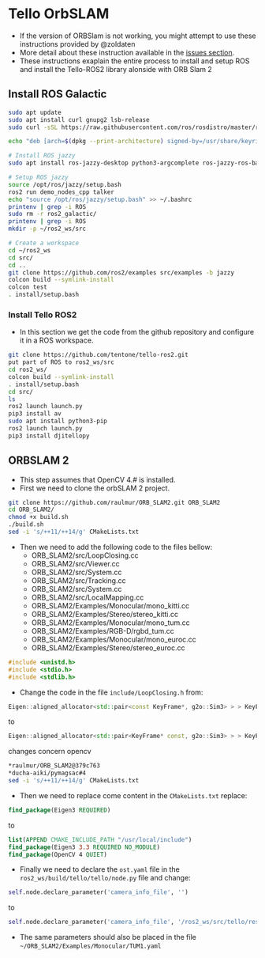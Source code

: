 # Tello OrbSLAM

 - If the version of ORBSlam is not working, you might attempt to use these instructions provided by @zoldaten
 - More detail about these instruction available in the [issues section](https://github.com/tentone/tello-ros2/issues/7).
 - These instructions exaplain the entire process to install and setup ROS and install the Tello-ROS2 library alonside with ORB Slam 2


## Install ROS Galactic

``` bash
sudo apt update
sudo apt install curl gnupg2 lsb-release
sudo curl -sSL https://raw.githubusercontent.com/ros/rosdistro/master/ros.key -o /usr/share/keyrings/ros-archive-keyring.gpg

echo "deb [arch=$(dpkg --print-architecture) signed-by=/usr/share/keyrings/ros-archive-keyring.gpg] http://packages.ros.org/ros2/ubuntu $(. /etc/os-release && echo $UBUNTU_CODENAME) main" | sudo tee /etc/apt/sources.list.d/ros2.list > /dev/null

# Install ROS jazzy
sudo apt install ros-jazzy-desktop python3-argcomplete ros-jazzy-ros-base python3-argcomplete ros-dev-tools

# Setup ROS jazzy
source /opt/ros/jazzy/setup.bash
ros2 run demo_nodes_cpp talker
echo "source /opt/ros/jazzy/setup.bash" >> ~/.bashrc
printenv | grep -i ROS
sudo rm -r ros2_galactic/
printenv | grep -i ROS
mkdir -p ~/ros2_ws/src

# Create a workspace
cd ~/ros2_ws
cd src/
cd ..
git clone https://github.com/ros2/examples src/examples -b jazzy
colcon build --symlink-install
colcon test
. install/setup.bash
```

### Install Tello ROS2

 - In this section we get the code from the github repository and configure it in a ROS workspace.

``` bash
git clone https://github.com/tentone/tello-ros2.git
put part of ROS to ros2_ws/src
cd ros2_ws/
colcon build --symlink-install
. install/setup.bash
cd src/
ls
ros2 launch launch.py
pip3 install av
sudo apt install python3-pip
ros2 launch launch.py
pip3 install djitellopy
```

## ORBSLAM 2

 - This step assumes that OpenCV 4.# is installed.
 - First we need to clone the orbSLAM 2 project.

``` bash
git clone https://github.com/raulmur/ORB_SLAM2.git ORB_SLAM2
cd ORB_SLAM2/
chmod +x build.sh
./build.sh
sed -i 's/++11/++14/g' CMakeLists.txt
```

 - Then we need to add the following code to the files bellow:
    - ORB_SLAM2/src/LoopClosing.cc
    - ORB_SLAM2/src/Viewer.cc
    - ORB_SLAM2/src/System.cc
    - ORB_SLAM2/src/Tracking.cc
    - ORB_SLAM2/src/System.cc
    - ORB_SLAM2/src/LocalMapping.cc
    - ORB_SLAM2/Examples/Monocular/mono_kitti.cc
    - ORB_SLAM2/Examples/Stereo/stereo_kitti.cc
    - ORB_SLAM2/Examples/Monocular/mono_tum.cc
    - ORB_SLAM2/Examples/RGB-D/rgbd_tum.cc
    - ORB_SLAM2/Examples/Monocular/mono_euroc.cc
    - ORB_SLAM2/Examples/Stereo/stereo_euroc.cc
``` c
#include <unistd.h>
#include <stdio.h>
#include <stdlib.h>
```

 - Change the code in the file  `include/LoopClosing.h` from:

``` c++
Eigen::aligned_allocator<std::pair<const KeyFrame*, g2o::Sim3> > > KeyFrameAndPose;
```
to
``` c++
Eigen::aligned_allocator<std::pair<KeyFrame* const, g2o::Sim3> > > KeyFrameAndPose;
```

changes concern opencv

``` bash
*raulmur/ORB_SLAM2@379c763
*ducha-aiki/pymagsac#4
sed -i 's/++11/++14/g' CMakeLists.txt
```

 - Then we need to replace come content in the `CMakeLists.txt` replace:
``` cmake
find_package(Eigen3 REQUIRED)
```
to

``` cmake
list(APPEND CMAKE_INCLUDE_PATH "/usr/local/include")
find_package(Eigen3 3.3 REQUIRED NO_MODULE)
find_package(OpenCV 4 QUIET)
```

 - Finally we need to declare the `ost.yaml` file in the `ros2_ws/build/tello/tello/node.py` file and change:
``` python
self.node.declare_parameter('camera_info_file', '')
```
to
``` python
self.node.declare_parameter('camera_info_file', '/ros2_ws/src/tello/resource/ost.yaml')
```
 - The same parameters should also be placed in the file `~/ORB_SLAM2/Examples/Monocular/TUM1.yaml`
